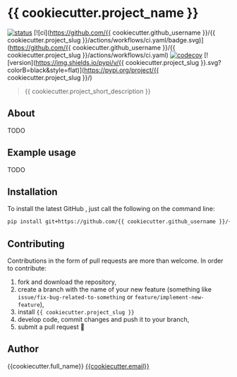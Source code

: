 # {{ cookiecutter.project_name }}

[![status](http://www.repostatus.org/badges/latest/concept.svg)](http://www.repostatus.org/#concept)
[![ci](https://github.com/{{ cookiecutter.github_username }}/{{ cookiecutter.project_slug }}/actions/workflows/ci.yaml/badge.svg)](https://github.com/{{ cookiecutter.github_username }}/{{ cookiecutter.project_slug }}/actions/workflows/ci.yaml)
[![codecov]()]()
[![version](https://img.shields.io/pypi/v/{{ cookiecutter.project_slug }}.svg?colorB=black&style=flat)](https://pypi.org/project/{{ cookiecutter.project_slug }}/)

> {{ cookiecutter.project_short_description }}

## About

TODO

## Example usage

TODO

## Installation

To install the latest GitHub <RELEASE>, just call the following on the
command line:

```bash
pip install git+https://github.com/{{ cookiecutter.github_username }}/{{ cookiecutter.project_slug }}@<RELEASE>
```

## Contributing

Contributions in the form of pull requests are more than welcome. In order to contribute:

1) fork and download the repository,
2) create a branch with the name of your new feature (something like `issue/fix-bug-related-to-something` or `feature/implement-new-feature`),
3) install `{{ cookiecutter.project_slug }}`
4) develop code, commit changes and push it to your branch,
5) submit a pull request :slightly_smiling_face:

## Author

{{cookiecutter.full_name}} <a href="mailto:{{cookiecutter.email}}">{{cookiecutter.email}}</a>
